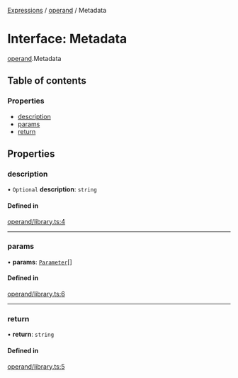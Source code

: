 [Expressions](../README.md) / [operand](../modules/operand.md) / Metadata

# Interface: Metadata

[operand](../modules/operand.md).Metadata

## Table of contents

### Properties

- [description](operand.Metadata.md#description)
- [params](operand.Metadata.md#params)
- [return](operand.Metadata.md#return)

## Properties

### description

• `Optional` **description**: `string`

#### Defined in

[operand/library.ts:4](https://github.com/FlavioLionelRita/js-expressions/blob/a373ee9/src/lib/operand/library.ts#L4)

___

### params

• **params**: [`Parameter`](model.Parameter.md)[]

#### Defined in

[operand/library.ts:6](https://github.com/FlavioLionelRita/js-expressions/blob/a373ee9/src/lib/operand/library.ts#L6)

___

### return

• **return**: `string`

#### Defined in

[operand/library.ts:5](https://github.com/FlavioLionelRita/js-expressions/blob/a373ee9/src/lib/operand/library.ts#L5)
